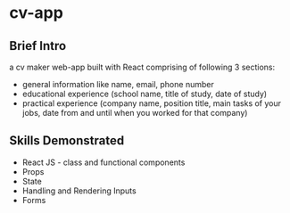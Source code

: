 # cv-app

## Brief Intro
a cv maker web-app built with React comprising of following 3 sections:
- general information like name, email, phone number
- educational experience (school name, title of study, date of study)
- practical experience (company name, position title, main tasks of your jobs, date from and until when you worked for that company)


## Skills Demonstrated
- React JS - class and functional components
- Props
- State
- Handling and Rendering Inputs
- Forms